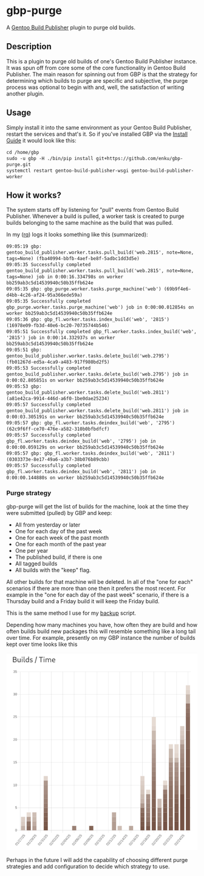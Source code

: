 # gbp-purge

A [Gentoo Build Publisher](https://github.com/enku/gentoo-build-publisher)
plugin to purge old builds.

## Description

This is a plugin to purge old builds of one's Gentoo Build Publisher instance.
It was spun off from core some of the core functionality in Gentoo Build
Publisher. The main reason for spinning out from GBP is that the strategy for
determining which builds to purge are specific and subjective, the purge
process was optional to begin with and, well, the satisfaction of writing
another plugin.

## Usage

Simply install it into the same environment as your Gentoo Build Publisher,
restart the services and that's it.  So if you've installed GBP via the
[Install
Guide](https://github.com/enku/gentoo-build-publisher/blob/master/docs/how-to-install.md)
it would look like this:

```
cd /home/gbp
sudo -u gbp -H ./bin/pip install git+https://github.com/enku/gbp-purge.git
systemctl restart gentoo-build-publisher-wsgi gentoo-build-publisher-worker
```

## How it works?

The system starts off by listening for "pull" events from Gentoo Build
Publisher. Whenever a build is pulled, a worker task is created to purge
builds belonging to the same machine as the build that was pulled.

In my ([rq](https://python-rq.org/)) logs it looks something like this
(summarized):

```
09:05:19 gbp: gentoo_build_publisher.worker.tasks.pull_build('web.2815', note=None, tags=None) (fba40994-bbfb-4aef-be8f-5adbc1dd3d5e)
09:05:35 Successfully completed gentoo_build_publisher.worker.tasks.pull_build('web.2815', note=None, tags=None) job in 0:00:16.334798s on worker bb259ab3c5d14539940c50b35ffb624e
09:05:35 gbp: gbp_purge.worker.tasks.purge_machine('web') (69b9f4e6-d4bb-4c26-af24-95a366ede59a)
09:05:35 Successfully completed gbp_purge.worker.tasks.purge_machine('web') job in 0:00:00.012854s on worker bb259ab3c5d14539940c50b35ffb624e
09:05:36 gbp: gbp_fl.worker.tasks.index_build('web', '2815') (16978e09-fb3d-40e6-bc20-70735744b546)
09:05:51 Successfully completed gbp_fl.worker.tasks.index_build('web', '2815') job in 0:00:14.332937s on worker bb259ab3c5d14539940c50b35ffb624e
09:05:51 gbp: gentoo_build_publisher.worker.tasks.delete_build('web.2795') (fb01267d-ed5a-4ca9-a483-917f980bd2f5)
09:05:53 Successfully completed gentoo_build_publisher.worker.tasks.delete_build('web.2795') job in 0:00:02.805851s on worker bb259ab3c5d14539940c50b35ffb624e
09:05:53 gbp: gentoo_build_publisher.worker.tasks.delete_build('web.2811') (a81e42ca-9914-446d-a6f0-1be0dae25234)
09:05:57 Successfully completed gentoo_build_publisher.worker.tasks.delete_build('web.2811') job in 0:00:03.305191s on worker bb259ab3c5d14539940c50b35ffb624e
09:05:57 gbp: gbp_fl.worker.tasks.deindex_build('web', '2795') (62c9f6ff-ce70-476e-a582-310b0bfbdfcf)
09:05:57 Successfully completed gbp_fl.worker.tasks.deindex_build('web', '2795') job in 0:00:00.059129s on worker bb259ab3c5d14539940c50b35ffb624e
09:05:57 gbp: gbp_fl.worker.tasks.deindex_build('web', '2811') (0303373e-8e17-49a6-a3b7-38b076b89cbb)
09:05:57 Successfully completed gbp_fl.worker.tasks.deindex_build('web', '2811') job in 0:00:00.144880s on worker bb259ab3c5d14539940c50b35ffb624e
```

### Purge strategy

gbp-purge will get the list of builds for the machine, look at the time they
were submitted (pulled) by GBP and keep:

- All from yesterday or later
- One for each day of the past week
- One for each week of the past month
- One for each month of the past year
- One per year
- The published build, if there is one
- All tagged builds
- All builds with the "keep" flag.

All other builds for that machine will be deleted. In all of the "one for
each" scenarios if there are more than one then it prefers the most recent.
For example in the "one for each day of the past week" scenario, if there is a
Thursday build and a Friday build it will keep the Friday build.

This is the same method I use for my [backup](https://github.com/enku/backup)
script.

Depending how many machines you have, how often they are build and how often
builds build new packages this will resemble something like a long tail over
time. For example, presently on my GBP instance the number of builds kept over
time looks like this

![screenshot](https://raw.githubusercontent.com/enku/screenshots/refs/heads/master/gbp-purge/builds-over-time.png)

Perhaps in the future I will add the capability of choosing different purge
strategies and add configuration to decide which strategy to use.
